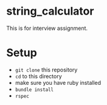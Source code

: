 # string_calculator
This is for interview assignment.

# Setup
- `git clone` this repository
- `cd` to this directory
- make sure you have ruby installed
- `bundle install`
- `rspec`
